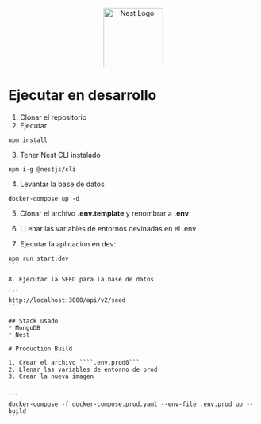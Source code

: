 <p align="center">
  <a href="http://nestjs.com/" target="blank"><img src="https://nestjs.com/img/logo-small.svg" width="120" alt="Nest Logo" /></a>
</p>

# Ejecutar en desarrollo

1. Clonar el repositorio
2. Ejecutar 

```
npm install
```
3. Tener Nest CLI instalado
```
npm i-g @nestjs/cli
```
4. Levantar la base de datos

```
docker-compose up -d
```
5. Clonar el archivo __.env.template__ y renombrar a __.env__

6. LLenar las variables de entornos devinadas en el .env
7. Ejecutar la aplicacion en dev: 

````
npm run start:dev
```

8. Ejecutar la SEED para la base de datos

```
http://localhost:3000/api/v2/seed
```

## Stack usado
* MongoDB
* Nest

# Production Build

1. Crear el archivo ````.env.prod0```
2. Llenar las variables de entorno de prod
3. Crear la nueva imagen


```
docker-compose -f docker-compose.prod.yaml --env-file .env.prod up --build
```